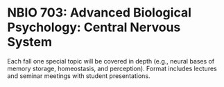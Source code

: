 # NBIO 703: Advanced Biological Psychology: Central Nervous System

Each fall one special topic will be covered in depth (e.g., neural bases of memory storage, homeostasis, and perception). Format includes lectures and seminar meetings with student presentations.